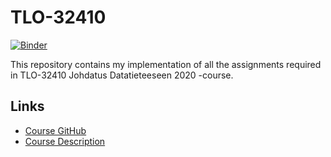 # TLO-32410

[![Binder](https://mybinder.org/badge_logo.svg)](https://mybinder.org/v2/gh/tuomijal/TLO-32410/master)

This repository contains my implementation of all the assignments required in TLO-32410 Johdatus Datatieteeseen 2020 -course.

## Links

- [Course GitHub](https://github.com/jodatut/2020)
- [Course Description](https://www.tuni.fi/opiskelijanopas/opintotiedot/opintojaksot/tut-cu-g-43296?year=2019)
